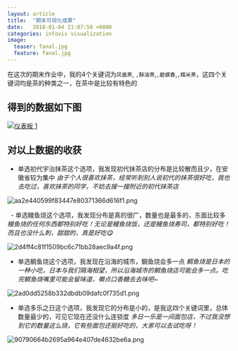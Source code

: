 ```yaml
---
layout: article
title:  "期末可视化成果"
date:   2018-01-04 21:07:50 +0800
categories: infovis visualization
image:
  teaser: fanal.jpg
  feature: fanal.jpg
---
```

在这次的期末作业中，我的4个关键词为`凤凰茶`, `,酥油茶`,`,碧螺春`,`,糯米茶`，这四个关键词均是茶的种类之一，在茶中是比较有特色的


## 得到的数据如下图

<div class='tableauPlaceholder' id='viz1515116365940' style='position: relative'>
		<noscript><a href='#'><img alt='仪表板 1 ' src='https:&#47;&#47;public.tableau.com&#47;static&#47;images&#47;11&#47;11_172&#47;1_1&#47;1_rss.png' style='border: none' /></a>
		</noscript>
		<object class='tableauViz'  style='display:none;'><param name='host_url' value='https%3A%2F%2Fpublic.tableau.com%2F' /> <param name='embed_code_version' value='3' /> <param name='path' value='views&#47;11_172&#47;1_1?:embed=y&amp;:display_count=y&amp;publish=yes' /> <param name='toolbar' value='yes' /><param name='static_image' value='https:&#47;&#47;public.tableau.com&#47;static&#47;images&#47;11&#47;11_172&#47;1_1&#47;1.png' /> <param name='animate_transition' value='yes' /><param name='display_static_image' value='yes' /><param name='display_spinner' value='yes' /><param name='display_overlay' value='yes' /><param name='display_count' value='yes' /><param name='filter' value='publish=yes' />
		</object>
</div>                
<script type='text/javascript'>                    var divElement = document.getElementById('viz1515116365940');                    var vizElement = divElement.getElementsByTagName('object')[0];                    vizElement.style.width='1000px';vizElement.style.height='827px';                    var scriptElement = document.createElement('script');                    scriptElement.src = 'https://public.tableau.com/javascripts/api/viz_v1.js';                    vizElement.parentNode.insertBefore(scriptElement, vizElement);                
</script>
 
## 对以上数据的收获

 - 单选初代宇治抹茶这个选项，我发现初代抹茶店的分布是比较散而且少，在安徽省较为集中
 _由于个人很喜欢抹茶，经常听到别人说初代的抹茶很好吃，我也去吃过，喜欢抹茶的同学，不妨去搜一搜附近的初代抹茶店_


![aa2e440599f83447e80371366d616f1.png](https://i.loli.net/2018/01/05/5a4e5685dfbfe.png)

 
- 单选鳗鱼烧这个选项，我发现分布是真的很广，数量也是最多的，东面比较多
_鳗鱼烧的任何东西都特别好吃！无论是鳗鱼烧饭，还是鳗鱼烧寿司，都特别好吃！而且也没什么刺，甜甜的，真是好吃😋_


![2d4ff4c81f1509bc6c71bb28aec9a4f.png](https://i.loli.net/2018/01/05/5a4eda9c4013e.png) 
 
 - 单选鲷鱼烧这个选项，我发现在沿海的城市，鲷鱼烧会多一点
 _鲷鱼烧是日本的一种小吃，日本与我们隔海相望，所以沿海城市的鲷鱼烧店可能会多一点。吃完鲷鱼烧嘴里可能会留味道，嚼点口香糖去去味吧~_


![2ad0dd5258b332dbdb09dafc0f735d1.png](https://i.loli.net/2018/01/05/5a4e56ff2615d.png)
 
 
 - 单选多乐之日这个选项，我发现它的分布是小的，是我这四个关键词里，总体数量最少的，可见它现在还没什么连锁度
 _多日一乐是一间面包店，不过我没想到它的数量这么烧，它有些面包还挺好吃的，大家可以去试吃呀！_


![90790664b2695a964e407de4632be6a.png](https://i.loli.net/2018/01/05/5a4ed2b480eb7.png)
 

 

